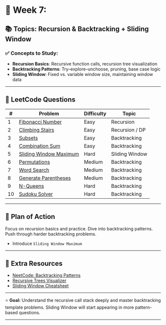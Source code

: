 # 📅 Week 7: 
## 📚 Topics: Recursion & Backtracking + Sliding Window

### ✅ Concepts to Study:
- **Recursion Basics**: Recursive function calls, recursion tree visualization
- **Backtracking Patterns**: Try–explore–unchoose, pruning, base case logic
- **Sliding Window**: Fixed vs. variable window size, maintaining window data

---

## 🧠 LeetCode Questions

| #  | Problem | Difficulty | Topic |
|----|---------|------------|-------|
| 1  | [Fibonacci Number](https://leetcode.com/problems/fibonacci-number/) | Easy | Recursion |
| 2  | [Climbing Stairs](https://leetcode.com/problems/climbing-stairs/) | Easy | Recursion / DP |
| 3  | [Subsets](https://leetcode.com/problems/subsets/) | Easy | Backtracking |
| 4  | [Combination Sum](https://leetcode.com/problems/combination-sum/) | Easy | Backtracking |
| 5  | [Sliding Window Maximum](https://leetcode.com/problems/sliding-window-maximum/) | Hard | Sliding Window |
| 6  | [Permutations](https://leetcode.com/problems/permutations/) | Medium | Backtracking |
| 7  | [Word Search](https://leetcode.com/problems/word-search/) | Medium | Backtracking |
| 8  | [Generate Parentheses](https://leetcode.com/problems/generate-parentheses/) | Medium | Backtracking |
| 9  | [N-Queens](https://leetcode.com/problems/n-queens/) | Hard | Backtracking |
| 10 | [Sudoku Solver](https://leetcode.com/problems/sudoku-solver/) | Hard | Backtracking |

---

## 🔁 Plan of Action 
  Focus on recursion basics and practice.
  Dive into backtracking patterns.  
  Push through harder backtracking problems.  
  + Introduce `Sliding Window Maximum`

---

## 🔗 Extra Resources
- [NeetCode: Backtracking Patterns](https://neetcode.io/practice)
- [Recursive Trees Visualizer](https://recursion.vercel.app/)
- [Sliding Window Cheatsheet](https://leetcode.com/discuss/general-discussion/458695/sliding-window-pattern-for-interview-questions)

---

⭐ **Goal:** Understand the recursive call stack deeply and master backtracking template problems. Sliding Window will start appearing in more pattern-based questions.

---
